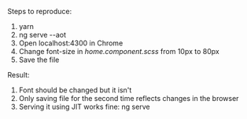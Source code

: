 Steps to reproduce:

1. yarn
2. ng serve --aot
3. Open localhost:4300 in Chrome
4. Change font-size in _home.component.scss_ from 10px to 80px
5. Save the file

Result:

1. Font should be changed but it isn't
2. Only saving file for the second time reflects changes in the browser
3. Serving it using JIT works fine: ng serve